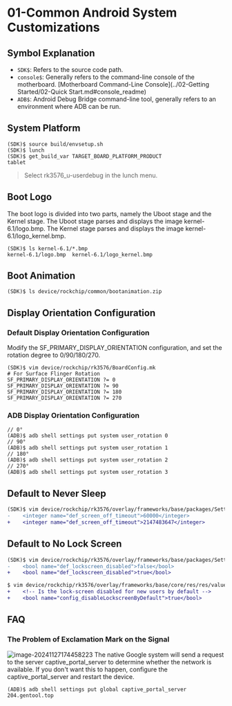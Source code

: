 # 01-Common Android System Customizations

## Symbol Explanation

* `SDK$`: Refers to the source code path.
* `console$`: Generally refers to the command-line console of the motherboard. [Motherboard Command-Line Console](../02-Getting Started/02-Quick Start.md#console_readme)
* `ADB$`: Android Debug Bridge command-line tool, generally refers to an environment where ADB can be run.

## System Platform
```
(SDK)$ source build/envsetup.sh
(SDK)$ lunch 
(SDK)$ get_build_var TARGET_BOARD_PLATFORM_PRODUCT
tablet
```

> Select rk3576_u-userdebug in the lunch menu.

## Boot Logo
The boot logo is divided into two parts, namely the Uboot stage and the Kernel stage.
The Uboot stage parses and displays the image kernel-6.1/logo.bmp.
The Kernel stage parses and displays the image kernel-6.1/logo_kernel.bmp.
```
(SDK)$ ls kernel-6.1/*.bmp
kernel-6.1/logo.bmp  kernel-6.1/logo_kernel.bmp
```

## Boot Animation
```
(SDK)$ ls device/rockchip/common/bootanimation.zip
```

## Display Orientation Configuration

### Default Display Orientation Configuration
Modify the SF_PRIMARY_DISPLAY_ORIENTATION configuration, and set the rotation degree to 0/90/180/270.
```
(SDK)$ vim device/rockchip/rk3576/BoardConfig.mk
# For Surface Flinger Rotation
SF_PRIMARY_DISPLAY_ORIENTATION ?= 0
SF_PRIMARY_DISPLAY_ORIENTATION ?= 90
SF_PRIMARY_DISPLAY_ORIENTATION ?= 180
SF_PRIMARY_DISPLAY_ORIENTATION ?= 270
```

### ADB Display Orientation Configuration
```
// 0°
(ADB)$ adb shell settings put system user_rotation 0
// 90°
(ADB)$ adb shell settings put system user_rotation 1
// 180°
(ADB)$ adb shell settings put system user_rotation 2
// 270°
(ADB)$ adb shell settings put system user_rotation 3
```

## Default to Never Sleep
```diff
(SDK)$ vim device/rockchip/rk3576/overlay/frameworks/base/packages/SettingsProvider/res/values/defaults.xml
-    <integer name="def_screen_off_timeout">60000</integer>
+    <integer name="def_screen_off_timeout">2147483647</integer>
```

## Default to No Lock Screen
```diff
(SDK)$ vim device/rockchip/rk3576/overlay/frameworks/base/packages/SettingsProvider/res/values/defaults.xml
-    <bool name="def_lockscreen_disabled">false</bool>
+    <bool name="def_lockscreen_disabled">true</bool>

$ vim device/rockchip/rk3576/overlay/frameworks/base/core/res/res/values/config.xml
+    <!-- Is the lock-screen disabled for new users by default -->
+    <bool name="config_disableLockscreenByDefault">true</bool>
```

## FAQ

### The Problem of Exclamation Mark on the Signal
![image-20241127174458223](http://tanzhtanzh.oss-cn-shenzhen.aliyuncs.com/img/image-20241127174458223.png)
The native Google system will send a request to the server captive_portal_server to determine whether the network is available.
If you don't want this to happen, configure the captive_portal_server and restart the device.
```
(ADB)$ adb shell settings put global captive_portal_server 204.gentool.top
```
